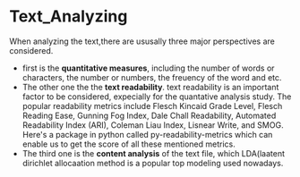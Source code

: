 # Text_Analyzing 
When analyzing the text,there are ususally three major perspectives are considered.

- first is the **quantitative measures**, including the number of words or characters, the number or numbers, the freuency of the word and etc.
- The other one the the **text readability**. text readability is an important factor to be considered, expecially for the quantative analysis study. The popular readability metrics include Flesch Kincaid Grade Level, Flesch Reading Ease, Gunning Fog Index, Dale Chall Readability, Automated Readability Index (ARI), Coleman Liau Index, Lisnear Write, and SMOG. Here's a package in python called py-readability-metrics which can enable us to get the score of all these mentioned metrics.
- The third one is the **content analysis** of the text file, which LDA(laatent dirichlet allocaation method is a popular top modeling used nowadays. 


